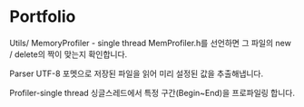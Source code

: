 # Portfolio
 
Utils/
MemoryProfiler - single thread
    MemProfiler.h를 선언하면 그 파일의 new / delete의 짝이 맞는지 확인합니다.

Parser
    UTF-8 포멧으로 저장된 파일을 읽어 미리 설정된 값을 추출해냅니다.

Profiler-single thread
    싱글스레드에서 특정 구간(Begin~End)을 프로파일링 합니다.